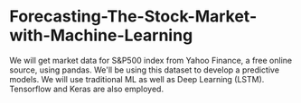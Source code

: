 # Forecasting-The-Stock-Market-with-Machine-Learning
We will get market data for S&amp;P500 index from Yahoo Finance, a free online source, using pandas. We'll be using this dataset to develop a predictive models.  We will use traditional ML as well as Deep Learning (LSTM). Tensorflow and Keras are also employed.
